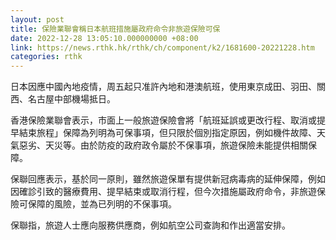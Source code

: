 ```yaml
---
layout: post
title: 保險業聯會稱日本航班措施屬政府命令非旅遊保險可保
date: 2022-12-28 13:05:10.000000000 +08:00
link: https://news.rthk.hk/rthk/ch/component/k2/1681600-20221228.htm
categories: rthk
---
```


日本因應中國內地疫情，周五起只准許內地和港澳航班，使用東京成田、羽田、關西、名古屋中部機場抵日。

香港保險業聯會表示，市面上一般旅遊保險會將「航班延誤或更改行程、取消或提早結束旅程」保障為列明為可保事項，但只限於個別指定原因，例如機件故障、天氣惡劣、天災等。由於防疫的政府政令屬於不保事項，旅遊保險未能提供相關保障。

保聯回應表示，基於同一原則，雖然旅遊保單有提供新冠病毒病的延伸保障，例如因確診引致的醫療費用、提早結束或取消行程，但今次措施屬政府命令，非旅遊保險可保障的風險，並為已列明的不保事項。

保聯指，旅遊人士應向服務供應商，例如航空公司查詢和作出適當安排。
